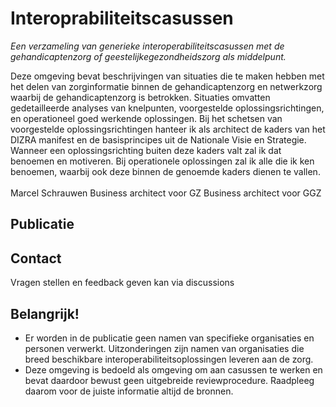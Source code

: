 # Interoprabiliteitscasussen
*Een verzameling van generieke interoperabiliteitscasussen met de gehandicaptenzorg of geestelijkegezondheidszorg als middelpunt.*

Deze omgeving bevat beschrijvingen van situaties die te maken hebben met het delen van zorginformatie binnen de gehandicaptenzorg en netwerkzorg waarbij de gehandicaptenzorg is betrokken.
Situaties omvatten gedetailleerde analyses van knelpunten, voorgestelde oplossingsrichtingen, en operationeel goed werkende oplossingen. Bij het schetsen van voorgestelde oplossingsrichtingen hanteer ik als architect de kaders van het DIZRA manifest en de basisprincipes uit de Nationale Visie en Strategie. Wanneer een oplossingsrichting buiten deze kaders valt zal ik dat benoemen en motiveren. Bij operationele oplossingen zal ik alle die ik ken benoemen, waarbij ook deze binnen de genoemde kaders dienen te vallen.
<br/><br/>
Marcel Schrauwen
Business architect voor GZ
Business architect voor GGZ

## Publicatie


## Contact
Vragen stellen en feedback geven kan via discussions

## Belangrijk!
- Er worden in de publicatie geen namen van specifieke organisaties en personen verwerkt. Uitzonderingen zijn namen van organisaties die breed beschikbare interoperabiliteitsoplossingen leveren aan de zorg.
- Deze omgeving is bedoeld als omgeving om aan casussen te werken en bevat daardoor bewust geen uitgebreide reviewprocedure. Raadpleeg daarom voor de juiste informatie altijd de bronnen. 



